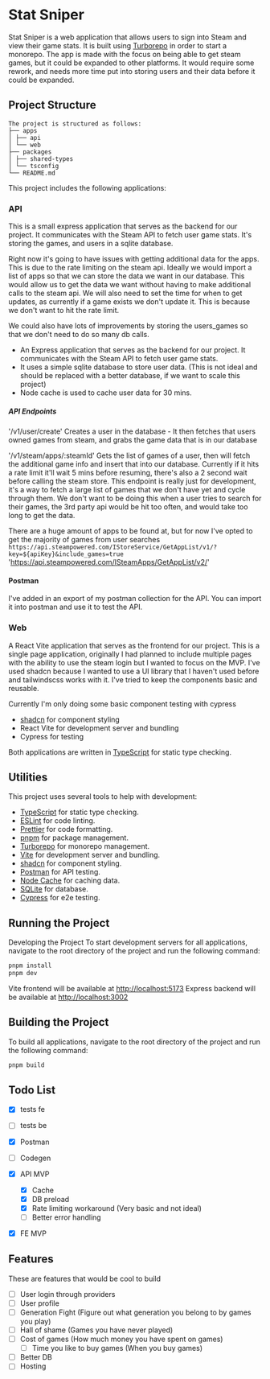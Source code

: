 # Stat Sniper

Stat Sniper is a web application that allows users to sign into Steam and view their game stats. It is built using [Turborepo](https://turborepo.org/) in order to start a monorepo.
The app is made with the focus on being able to get steam games, but it could be expanded to other platforms.
It would require some rework, and needs more time put into storing users and their data before it could be expanded.

## Project Structure

```
The project is structured as follows:
├── apps
│ ├── api
│ └── web
├── packages
│ ├── shared-types
│ └── tsconfig
└── README.md
```

This project includes the following applications:

### API

This is a small express application that serves as the backend for our project. It communicates with the Steam API to fetch user game stats.
It's storing the games, and users in a sqlite database.

Right now it's going to have issues with getting additional data for the apps. This is due to the rate limiting on the steam api.
Ideally we would import a list of apps so that we can store the data we want in our database. This would allow us to get the data we want without having to make additional calls to the steam api.
We will also need to set the time for when to get updates, as currently if a game exists we don't update it. This is because we don't want to hit the rate limit.

We could also have lots of improvements by storing the users_games so that we don't need to do so many db calls.

- An Express application that serves as the backend for our project. It communicates with the Steam API to fetch user game stats.
- It uses a simple sqlite database to store user data. (This is not ideal and should be replaced with a better database, if we want to scale this project)
- Node cache is used to cache user data for 30 mins.

##### API Endpoints

'/v1/user/create'
Creates a user in the database - It then fetches that users owned games from steam, and grabs the game data that is in our database

'/v1/steam/apps/:steamId'
Gets the list of games of a user, then will fetch the additional game info and insert that into our database.
Currently if it hits a rate limit it'll wait 5 mins before resuming, there's also a 2 second wait before calling the steam store.
This endpoint is really just for development, it's a way to fetch a large list of games that we don't have yet and cycle through them.
We don't want to be doing this when a user tries to search for their games, the 3rd party api would be hit too often, and would take too long to get the data.

There are a huge amount of apps to be found at, but for now I've opted to get the majority of games from user searches
`https://api.steampowered.com/IStoreService/GetAppList/v1/?key=${apiKey}&include_games=true`
'https://api.steampowered.com/ISteamApps/GetAppList/v2/'

#### Postman

I've added in an export of my postman collection for the API. You can import it into postman and use it to test the API.

### Web

A React Vite application that serves as the frontend for our project.
This is a single page application, originally I had planned to include multiple pages with the ability to use the steam login but I wanted to focus on the MVP.
I've used shadcn because I wanted to use a UI library that I haven't used before and tailwindscss works with it.
I've tried to keep the components basic and reusable.

Currently I'm only doing some basic component testing with cypress

- [shadcn](https://ui.shadcn.com) for component styling
- React Vite for development server and bundling
- Cypress for testing

Both applications are written in [TypeScript](https://www.typescriptlang.org/) for static type checking.

## Utilities

This project uses several tools to help with development:

- [TypeScript](https://www.typescriptlang.org/) for static type checking.
- [ESLint](https://eslint.org/) for code linting.
- [Prettier](https://prettier.io) for code formatting.
- [pnpm](https://pnpm.io/) for package management.
- [Turborepo](https://turborepo.org/) for monorepo management.
- [Vite](https://vitejs.dev/) for development server and bundling.
- [shadcn](https://ui.shadcn.com) for component styling.
- [Postman](https://www.postman.com/) for API testing.
- [Node Cache](https://www.npmjs.com/package/node-cache) for caching data.
- [SQLite](https://www.sqlite.org/index.html) for database.
- [Cypress](https://www.cypress.io/) for e2e testing.

## Running the Project

Developing the Project
To start development servers for all applications, navigate to the root directory of the project and run the following command:

```sh
pnpm install
pnpm dev
```

Vite frontend will be available at [http://localhost:5173](http://localhost:5173)
Express backend will be available at [http://localhost:3002](http://localhost:3002)

## Building the Project

To build all applications, navigate to the root directory of the project and run the following command:

```sh
pnpm build
```

## Todo List

- [x] tests fe
- [ ] tests be
- [x] Postman
- [ ] Codegen
- [x] API MVP

  - [x] Cache
  - [x] DB preload
  - [x] Rate limiting workaround (Very basic and not ideal)
  - [ ] Better error handling

- [x] FE MVP

## Features

These are features that would be cool to build

- [ ] User login through providers
- [ ] User profile
- [ ] Generation Fight (Figure out what generation you belong to by games you play)
- [ ] Hall of shame (Games you have never played)
- [ ] Cost of games (How much money you have spent on games)
  - [ ] Time you like to buy games (When you buy games)
- [ ] Better DB
- [ ] Hosting
